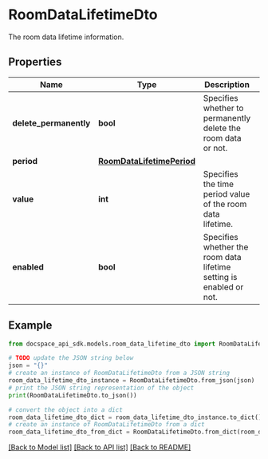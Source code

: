 # RoomDataLifetimeDto
The room data lifetime information.

## Properties

Name | Type | Description | Notes
------------ | ------------- | ------------- | -------------
**delete_permanently** | **bool** | Specifies whether to permanently delete the room data or not. | [optional] 
**period** | [**RoomDataLifetimePeriod**](RoomDataLifetimePeriod.md) |  | [optional] 
**value** | **int** | Specifies the time period value of the room data lifetime. | [optional] 
**enabled** | **bool** | Specifies whether the room data lifetime setting is enabled or not. | [optional] 

## Example

```python
from docspace_api_sdk.models.room_data_lifetime_dto import RoomDataLifetimeDto

# TODO update the JSON string below
json = "{}"
# create an instance of RoomDataLifetimeDto from a JSON string
room_data_lifetime_dto_instance = RoomDataLifetimeDto.from_json(json)
# print the JSON string representation of the object
print(RoomDataLifetimeDto.to_json())

# convert the object into a dict
room_data_lifetime_dto_dict = room_data_lifetime_dto_instance.to_dict()
# create an instance of RoomDataLifetimeDto from a dict
room_data_lifetime_dto_from_dict = RoomDataLifetimeDto.from_dict(room_data_lifetime_dto_dict)
```
[[Back to Model list]](../README.md#documentation-for-models) [[Back to API list]](../README.md#documentation-for-api-endpoints) [[Back to README]](../README.md)


